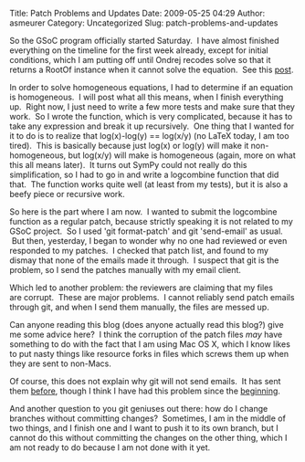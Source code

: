 Title: Patch Problems and Updates
Date: 2009-05-25 04:29
Author: asmeurer
Category: Uncategorized
Slug: patch-problems-and-updates

So the GSoC program officially started Saturday.  I have almost finished
everything on the timeline for the first week already, except for
initial conditions, which I am putting off until Ondrej recodes solve so
that it returns a RootOf instance when it cannot solve the equation.
 See this [post][].

In order to solve homogeneous equations, I had to determine if an
equation is homogeneous.  I will post what all this means, when I finish
everything up.  Right now, I just need to write a few more tests and
make sure that they work.  So I wrote the function, which is very
complicated, because it has to take any expression and break it up
recursively.  One thing that I wanted for it to do is to realize that
log(x)-log(y) == log(x/y) (no LaTeX today, I am too tired).  This is
basically because just log(x) or log(y) will make it non-homogeneous,
but log(x/y) will make is homogeneous (again, more on what this all
means later).  It turns out SymPy could not really do this
simplification, so I had to go in and write a logcombine function that
did that.  The function works quite well (at least from my tests), but
it is also a beefy piece or recursive work.

So here is the part where I am now.  I wanted to submit the logcombine
function as a regular patch, because strictly speaking it is not related
to my GSoC project.  So I used 'git format-patch' and git 'send-email'
as usual.  But then, yesterday, I began to wonder why no one had
reviewed or even responded to my patches.  I checked that patch list,
and found to my dismay that none of the emails made it through.  I
suspect that git is the problem, so I send the patches manually with my
email client.

Which led to another problem: the reviewers are claiming that my files
are corrupt.  These are major problems.  I cannot reliably send patch
emails through git, and when I send them manually, the files are messed
up.

Can anyone reading this blog (does anyone actually read this blog?) give
me some advice here?  I think the corruption of the patch files *may*
have something to do with the fact that I am using Mac OS X, which I
know likes to put nasty things like resource forks in files which screws
them up when they are sent to non-Macs.

Of course, this does not explain why git will not send emails.  It has
sent them [before][], though I think I have had this problem since the
[beginning][].

And another question to you git geniuses out there: how do I change
branches without committing changes?  Sometimes, I am in the middle of
two things, and I finish one and I want to push it to its own branch,
but I cannot do this without committing the changes on the other thing,
which I am not ready to do because I am not done with it yet.

  [post]: http://groups.google.com/group/sympy/browse_thread/thread/40cafb75db3cb522/eff6ff30dcd450f9?lnk=gst&q=RootOf#eff6ff30dcd450f9
  [before]: http://groups.google.com/group/sympy-patches/browse_thread/thread/db7cc7d85d36c5d9/92d5df372a3222f3?lnk=gst&q=asmeurer#92d5df372a3222f3
  [beginning]: http://groups.google.com/group/sympy-patches/browse_thread/thread/e11b2244ced4709e/178af7c1eeb53652?lnk=gst&q=asmeurer#178af7c1eeb53652
